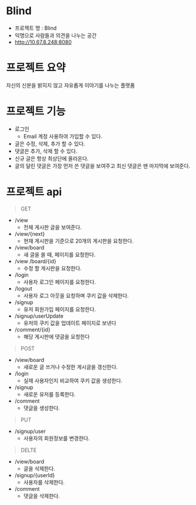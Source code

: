 # Blind
* 프로젝트 명 : Blind
* 익명으로 사람들과 의견을 나누는 공간
* http://10.67.8.248:8080

# 프로젝트 요약
자신의 신분을 밝히지 않고 자유롭게 이야기를 나누는 플랫폼

# 프로젝트 기능
* 로그인
    * Email 계정 사용하여 가입할 수 있다.
* 글은 수정, 삭제, 추가 할 수 있다.
* 댓글은 추가, 삭제 할 수 있다.
* 신규 글은 항상 최상단에 올라온다.
* 글의 달린 댓글은 가장 먼저 쓴 댓글을 보여주고 최신 댓글은 맨 마지막에 보여준다.

# 프로젝트 api
>GET
- /view
	- 전체 게시판 글을 보여준다.
- /view/{next}
	- 현재 게시판을 기준으로 20개의 게시판을 요청한다.
- /view/board
	- 새 글을 쓸 때, 페이지를 요청한다.
- /view /board/{id}
	- 수정 할 게시판을 요청한다.
- /login
	- 사용자 로그인 페이지를 요청한다.
- /logout
	- 사용자 로그 아웃을 요청하며 쿠키 값을 삭제한다.
- /signup
	- 유저 회원가입 페이지를 요청한다.
- /signup/userUpdate
	- 유저의 쿠키 값을 업데이트 페이지로 보낸다
- /comment/{id}
	- 해당 게시판에 댓글을 요청한다

>POST
- /view/board
	- 새로운 글 쓰거나 수정한 게시글을 갱신한다.
- /login
	- 실제 사용자인지 비교하여 쿠키 값을 생성한다.
- /signup
	- 새로운 유저를 등록한다.
- /comment
	- 댓글을 생성한다.

>PUT
- /signup/user
	- 사용자의 회원정보를 변경한다.

>DELTE
- /view/board
	- 글을 삭제한다.
- /signup/{userId}
	- 사용자를 삭제한다.
- /comment
	- 댓글을 삭제한다.
